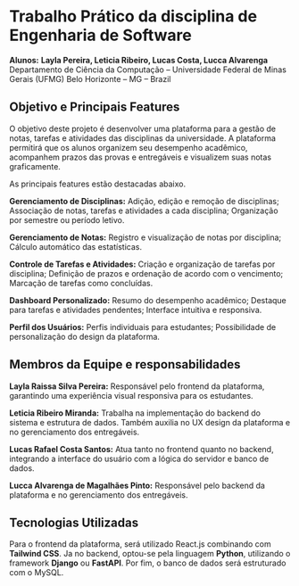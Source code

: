 ﻿# Trabalho Prático da disciplina de Engenharia de Software
**Alunos:** **Layla Pereira, Leticia Ribeiro, Lucas Costa, Lucca Alvarenga**  
Departamento de Ciência da Computação – Universidade Federal de Minas Gerais (UFMG) Belo Horizonte – MG – Brazil 

## Objetivo e Principais Features

O objetivo deste projeto é desenvolver uma plataforma para a gestão de notas, tarefas e atividades das disciplinas da universidade. A plataforma permitirá que os alunos organizem seu desempenho acadêmico, acompanhem prazos das provas e entregáveis e visualizem suas notas graficamente.

As principais features estão destacadas abaixo.

**Gerenciamento de Disciplinas:** Adição, edição e remoção de disciplinas; Associação de notas, tarefas e atividades a cada disciplina; Organização por semestre ou período letivo.

**Gerenciamento de Notas:**  Registro e visualização de notas por disciplina; Cálculo automático das estatísticas. 

**Controle de Tarefas e Atividades:** Criação e organização de tarefas por disciplina; Definição de prazos e ordenação de acordo com o vencimento; Marcação de tarefas como concluídas.  

**Dashboard Personalizado:** Resumo do desempenho acadêmico; Destaque para tarefas e atividades pendentes; Interface intuitiva e responsiva.  

**Perfil dos Usuários:** Perfis individuais para estudantes; Possibilidade de personalização do design da plataforma.  

## Membros da Equipe e responsabilidades
**Layla Raissa Silva Pereira:** Responsável pelo frontend da plataforma, garantindo uma experiência visual responsiva para os estudantes.

**Leticia Ribeiro Miranda:** Trabalha na implementação do backend do sistema e estrutura de dados. Também auxilia no UX design da plataforma e no gerenciamento dos entregáveis.

**Lucas Rafael Costa Santos:** Atua tanto no frontend quanto no backend, integrando a interface do usuário com a lógica do servidor e banco de dados.

**Lucca Alvarenga de Magalhães Pinto:** Responsável pelo backend da plataforma e no gerenciamento dos entregáveis.

## Tecnologias Utilizadas  

Para o frontend da plataforma, será utilizado React.js combinando com **Tailwind CSS**. Ja no backend, optou-se pela linguagem **Python**, utilizando o framework **Django** ou **FastAPI**. Por fim, o banco de dados será estruturado com o MySQL. 

